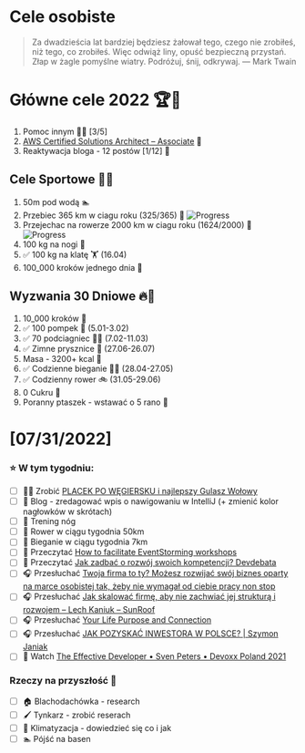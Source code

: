 Cele osobiste
==============
> Za dwadzieścia lat bardziej będziesz żałował tego, czego nie zrobiłeś, niż tego, co zrobiłeś. Więc odwiąż liny, opuść bezpieczną przystań. Złap w żagle pomyślne wiatry. Podróżuj, śnij, odkrywaj.
> — Mark Twain

# Główne cele 2022 🏆🥇
1. Pomoc innym 🧚‍♂️ [3/5]
2. [AWS Certified Solutions Architect – Associate](https://aws.amazon.com/certification/certified-solutions-architect-associate/) 📜
3. Reaktywacja bloga - 12 postów [1/12] 📝

## Cele Sportowe 💪🥈
1. 50m pod wodą 🏊
2. Przebiec 365 km w ciagu roku (325/365) 🏃 ![Progress](https://progress-bar.dev/89/)
3. Przejechac na rowerze 2000 km w ciagu roku (1624/2000) 🚴 ![Progress](https://progress-bar.dev/81/)
4. 100 kg na nogi 🦵
5. ✅ 100 kg na klatę 🏋️ (16.04)
6. 100_000 kroków jednego dnia 🚶

## Wyzwania 30 Dniowe 🔥🥉
1. 10_000 kroków 🦶
2. ✅ 100 pompek 🙇 (5.01-3.02)
3. ✅ 70 podciagniec 🏋️‍♂️ (7.02-11.03)
4. ✅ Zimne prysznice 🚿 (27.06-26.07)
5. Masa - 3200+ kcal 🍌
6. ✅ Codzienne bieganie 🏃‍♀️ (28.04-27.05)
7. ✅ Codzienny rower 🚲 (31.05-29.06)
8. 0 Cukru 🎂
9. Poranny ptaszek - wstawać o 5 rano 🌅

# [07/31/2022]
### ⭐ W tym tygodniu:
- [ ] 👨‍🍳 Zrobić [PLACEK PO WĘGIERSKU i najlepszy Gulasz Wołowy](https://youtu.be/3VzPFiF8mxY)
- [ ] 📝 Blog - zredagować wpis o nawigowaniu w IntelliJ (+ zmienić kolor nagłowków w skrótach)
- [ ] 🦵 Trening nóg
- [ ] 🚴 Rower w ciągu tygodnia 50km
- [ ] 🏃 Bieganie w ciągu tygodnia 7km
- [ ] 📗 Przeczytać [How to facilitate EventStorming workshops](https://blog.allegro.tech/2022/07/event-storming-workshops.html)
- [ ] 📗 Przeczytać [Jak zadbać o rozwój swoich kompetencji? Devdebata](https://geek.justjoin.it/jak-zadbac-o-rozwoj-swoich-kompetencji-devdebata)
- [ ] 🎧 Przesłuchać [Twoja firma to ty? Możesz rozwijać swój biznes oparty na marce osobistej tak, żeby nie wymagał od ciebie pracy non stop](https://malawielkafirma.pl/jak-rozwijac-firme-oparta-na-marce-osobistej/)
- [ ] 🎧 Przesłuchać [Jak skalować firmę, aby nie zachwiać jej strukturą i rozwojem – Lech Kaniuk – SunRoof](https://zaprojektujswojezycie.pl/jak-skalowac-firme-aby-nie-zachwiac-jej-struktura-i-rozwojem-lech-kaniuk-sunroof/)
- [ ] 🎧 Przesłuchać [Your Life Purpose and Connection](https://effortlessenglishshow.com/your-life-purpose-and-connection)
- [ ] 🎧 Przesłuchać [JAK POZYSKAĆ INWESTORA W POLSCE? | Szymon Janiak](https://youtu.be/_7wTPQL2weo)
- [ ] 🎥 Watch [The Effective Developer • Sven Peters • Devoxx Poland 2021](https://youtu.be/9Di2QWQ7GRM)

### Rzeczy na przyszłość 🏅
- [ ] 🏠 Blachodachówka - research
- [ ] 🖌️ Tynkarz - zrobić reserach
- [ ] 🥶 Klimatyzacja - dowiedzieć się co i jak
- [ ] 🏊 Pójść na basen
